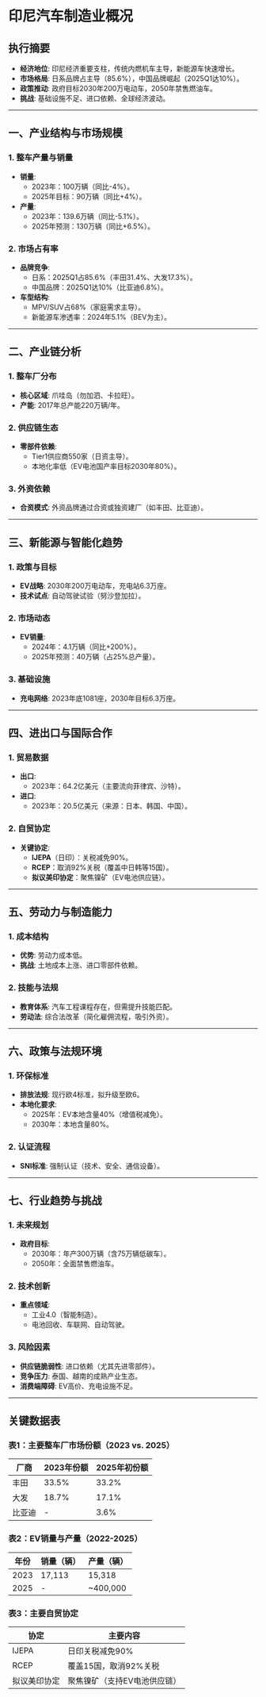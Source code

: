 # 印尼汽车制造业概况

## 执行摘要
- **经济地位**: 印尼经济重要支柱，传统内燃机车主导，新能源车快速增长。
- **市场格局**: 日系品牌占主导（85.6%），中国品牌崛起（2025Q1达10%）。
- **政策推动**: 政府目标2030年200万电动车，2050年禁售燃油车。
- **挑战**: 基础设施不足、进口依赖、全球经济波动。

---

## 一、产业结构与市场规模
### 1. 整车产量与销量
- **销量**:
  - 2023年：100万辆（同比-4%）。
  - 2025年目标：90万辆（同比+4%）。
- **产量**:
  - 2023年：139.6万辆（同比-5.1%）。
  - 2025年预测：130万辆（同比+6.5%）。

### 2. 市场占有率
- **品牌竞争**:
  - 日系：2025Q1占85.6%（丰田31.4%、大发17.3%）。
  - 中国品牌：2025Q1达10%（比亚迪6.8%）。
- **车型结构**:
  - MPV/SUV占68%（家庭需求主导）。
  - 新能源车渗透率：2024年5.1%（BEV为主）。

---

## 二、产业链分析
### 1. 整车厂分布
- **核心区域**: 爪哇岛（勿加泗、卡拉旺）。
- **产能**: 2017年总产能220万辆/年。

### 2. 供应链生态
- **零部件依赖**:
  - Tier1供应商550家（日资主导）。
  - 本地化率低（EV电池国产率目标2030年80%）。

### 3. 外资依赖
- **合资模式**: 外资品牌通过合资或独资建厂（如丰田、比亚迪）。

---

## 三、新能源与智能化趋势
### 1. 政策与目标
- **EV战略**: 2030年200万电动车，充电站6.3万座。
- **技术试点**: 自动驾驶试验（努沙登加拉）。

### 2. 市场动态
- **EV销量**:
  - 2024年：4.1万辆（同比+200%）。
  - 2025年预测：40万辆（占25%总产量）。

### 3. 基础设施
- **充电网络**: 2023年底1081座，2030年目标6.3万座。

---

## 四、进出口与国际合作
### 1. 贸易数据
- **出口**:
  - 2023年：64.2亿美元（主要流向菲律宾、沙特）。
- **进口**:
  - 2023年：20.5亿美元（来源：日本、韩国、中国）。

### 2. 自贸协定
- **关键协定**:
  - **IJEPA**（日印）：关税减免90%。
  - **RCEP**：取消92%关税（覆盖中日韩等15国）。
  - **拟议美印协定**：聚焦镍矿（EV电池供应链）。

---

## 五、劳动力与制造能力
### 1. 成本结构
- **优势**: 劳动力成本低。
- **挑战**: 土地成本上涨、进口零部件依赖。

### 2. 技能与法规
- **教育体系**: 汽车工程课程存在，但需提升技能匹配。
- **劳动法**: 综合法改革（简化雇佣流程，吸引外资）。

---

## 六、政策与法规环境
### 1. 环保标准
- **排放法规**: 现行欧4标准，拟升级至欧6。
- **本地化要求**:
  - 2025年：EV本地含量40%（增值税减免）。
  - 2030年：本地含量80%。

### 2. 认证流程
- **SNI标准**: 强制认证（技术、安全、通信设备）。

---

## 七、行业趋势与挑战
### 1. 未来规划
- **政府目标**:
  - 2030年：年产300万辆（含75万辆低碳车）。
  - 2050年：全面禁售燃油车。

### 2. 技术创新
- **重点领域**:
  - 工业4.0（智能制造）。
  - 电池回收、车联网、自动驾驶。

### 3. 风险因素
- **供应链脆弱性**: 进口依赖（尤其先进零部件）。
- **竞争压力**: 泰国、越南的成熟产业生态。
- **消费端障碍**: EV高价、充电设施不足。

---

## 关键数据表
### 表1：主要整车厂市场份额（2023 vs. 2025）
| 厂商   | 2023年份额 | 2025年初份额 |
| ------ | ---------- | ------------ |
| 丰田   | 33.5%      | 33.2%        |
| 大发   | 18.7%      | 17.1%        |
| 比亚迪 | -          | 3.6%         |

### 表2：EV销量与产量（2022-2025）
| 年份 | 销量（辆） | 产量（辆） |
| ---- | ---------- | ---------- |
| 2023 | 17,113     | 15,318     |
| 2025 | -          | ~400,000   |

### 表3：主要自贸协定
| 协定         | 主要内容                     |
| ------------ | ---------------------------- |
| IJEPA        | 日印关税减免90%              |
| RCEP         | 覆盖15国，取消92%关税        |
| 拟议美印协定 | 聚焦镍矿（支持EV电池供应链） |